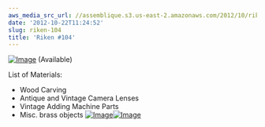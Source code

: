 ```yaml
---
aws_media_src_url: //assemblique.s3.us-east-2.amazonaws.com/2012/10/riken-104-mid.jpg
date: '2012-10-22T11:24:52'
slug: riken-104
title: 'Riken #104'
---
```


 [![Image](//assemblique.s3.us-east-2.amazonaws.com/2012/10/riken-104-mid.jpg?w=487)](//assemblique.s3.us-east-2.amazonaws.com/2012/10/riken-104-mid.jpg) (Available)

 List of Materials:

  * Wood Carving
 * Antique and Vintage Camera Lenses
 * Vintage Adding Machine Parts
 * Misc. brass objects
  [![Image](//assemblique.s3.us-east-2.amazonaws.com/2012/10/riken-104-close.jpg?w=487)](//assemblique.s3.us-east-2.amazonaws.com/2012/10/riken-104-close.jpg)[![Image](//assemblique.s3.us-east-2.amazonaws.com/2012/10/riken-104.jpg?w=487)](//assemblique.s3.us-east-2.amazonaws.com/2012/10/riken-104.jpg)